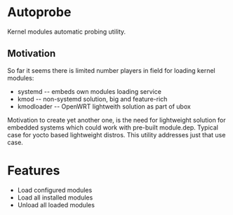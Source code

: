 # Autoprobe

Kernel modules automatic probing utility.

## Motivation

So far it seems there is limited number players in field
for loading kernel modules:

* systemd -- embeds own modules loading service
* kmod -- non-systemd solution, big and feature-rich
* kmodloader -- OpenWRT lightweith solution as part of ubox

Motivation to create yet another one, is the need for
lightweight solution for embedded systems which could
work with pre-built module.dep. Typical case for yocto
based lightweight distros. This utility addresses just
that use case.

# Features

* Load configured modules
* Load all installed modules
* Unload all loaded modules
